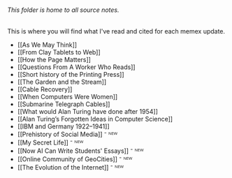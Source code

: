 ###### This folder is home to all source notes.

This is where you will find what I've read and cited for each memex update.

- [[As We May Think]]
- [[From Clay Tablets to Web]]
- [[How the Page Matters]]
- [[Questions From A Worker Who Reads]]
- [[Short history of the Printing Press]]
- [[The Garden and the Stream]]
- [[Cable Recovery]] 
- [[When Computers Were Women]] 
- [[Submarine Telegraph Cables]] 
- [[What would Alan Turing have done after 1954]] 
- [[Alan Turing’s Forgotten Ideas in Computer Science]] 
- [[IBM and Germany 1922–1941]]
- [[Prehistory of Social Media]] ⁻ ᴺᴱᵂ
- [[My Secret Life]] ⁻ ᴺᴱᵂ  
- [[Now AI Can Write Students' Essays]] ⁻ ᴺᴱᵂ
- [[Online Community of GeoCities]] ⁻ ᴺᴱᵂ
- [[The Evolution of the Internet]] ⁻ ᴺᴱᵂ
